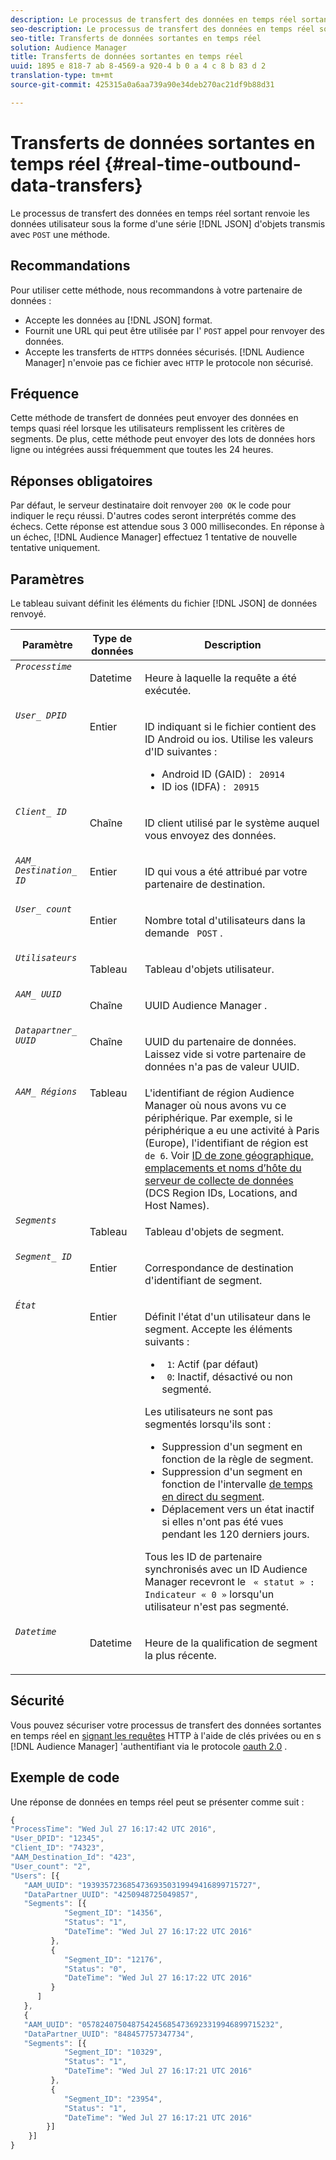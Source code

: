 ```yaml
---
description: Le processus de transfert des données en temps réel sortant renvoie les données utilisateur sous la forme d'une série d'objets JSON transmis avec une méthode POST.
seo-description: Le processus de transfert des données en temps réel sortant renvoie les données utilisateur sous la forme d'une série d'objets JSON transmis avec une méthode POST.
seo-title: Transferts de données sortantes en temps réel
solution: Audience Manager
title: Transferts de données sortantes en temps réel
uuid: 1895 e 818-7 ab 8-4569-a 920-4 b 0 a 4 c 8 b 83 d 2
translation-type: tm+mt
source-git-commit: 425315a0a6aa739a90e34deb270ac21df9b88d31

---
```



# Transferts de données sortantes en temps réel {#real-time-outbound-data-transfers}

Le processus de transfert des données en temps réel sortant renvoie les données utilisateur sous la forme d'une série [!DNL JSON] d'objets transmis avec `POST` une méthode.

<!-- c_outbound_json.xml -->

## Recommandations

Pour utiliser cette méthode, nous recommandons à votre partenaire de données :

* Accepte les données au [!DNL JSON] format.
* Fournit une URL qui peut être utilisée par l' `POST` appel pour renvoyer des données.
* Accepte les transferts de `HTTPS` données sécurisés. [!DNL Audience Manager] n'envoie pas ce fichier avec `HTTP` le protocole non sécurisé.

## Fréquence

Cette méthode de transfert de données peut envoyer des données en temps quasi réel lorsque les utilisateurs remplissent les critères de segments. De plus, cette méthode peut envoyer des lots de données hors ligne ou intégrées aussi fréquemment que toutes les 24 heures.

## Réponses obligatoires

Par défaut, le serveur destinataire doit renvoyer `200 OK` le code pour indiquer le reçu réussi. D'autres codes seront interprétés comme des échecs. Cette réponse est attendue sous 3 000 millisecondes. En réponse à un échec, [!DNL Audience Manager] effectuez 1 tentative de nouvelle tentative uniquement.

## Paramètres

Le tableau suivant définit les éléments du fichier [!DNL JSON] de données renvoyé.

<table id="table_68475F9D01ED4A44B5909234114AEDE2"> 
 <thead> 
  <tr> 
   <th colname="col1" class="entry"> Paramètre </th> 
   <th colname="col2" class="entry"> Type de données </th> 
   <th colname="col3" class="entry"> Description </th> 
  </tr>
 </thead>
 <tbody> 
  <tr valign="top"> 
   <td colname="col1"> <code><i>Processtime</i></code> </td> 
   <td colname="col2"> <p>Datetime </p> </td> 
   <td colname="col3"> <p>Heure à laquelle la requête a été exécutée. </p> </td> 
  </tr> 
  <tr valign="top"> 
   <td colname="col1"><code><i>User_ DPID</i></code> </td> 
   <td colname="col2"> <p>Entier </p> </td> 
   <td colname="col3"> <p>ID indiquant si le fichier contient des ID Android ou ios. Utilise les valeurs d'ID suivantes : </p> 
    <ul id="ul_159306B0CF304DE0B9A9836D41263E70"> 
     <li id="li_46F9F4F9DDC34AB683AE2DF0317FBCAC">Android ID (GAID) : <code> 20914</code> </li> 
     <li id="li_57DEB2A7B9024A94A0E302EEA967AB0B">ID ios (IDFA) : <code> 20915</code> </li> 
    </ul> </td> 
  </tr> 
  <tr valign="top"> 
   <td colname="col1"><code><i>Client_ ID</i></code> </td> 
   <td colname="col2"> <p>Chaîne </p> </td> 
   <td colname="col3"> <p>ID client utilisé par le système auquel vous envoyez des données. </p> </td> 
  </tr> 
  <tr valign="top"> 
   <td colname="col1"><code><i>AAM_ Destination_ ID</i></code> </td> 
   <td colname="col2"> <p>Entier </p> </td> 
   <td colname="col3"> <p>ID qui vous a été attribué par votre partenaire de destination. </p> </td> 
  </tr> 
  <tr valign="top"> 
   <td colname="col1"><code><i>User_ count</i></code> </td> 
   <td colname="col2"> <p>Entier </p> </td> 
   <td colname="col3"> <p>Nombre total d'utilisateurs dans la demande <code> POST</code> . </p> </td> 
  </tr> 
  <tr valign="top"> 
   <td colname="col1"><code><i>Utilisateurs</i></code> </td> 
   <td colname="col2"> <p>Tableau </p> </td> 
   <td colname="col3"> <p>Tableau d'objets utilisateur. </p> </td> 
  </tr> 
  <tr valign="top"> 
   <td colname="col1"><code><i>AAM_ UUID</i></code> </td> 
   <td colname="col2"> <p>Chaîne </p> </td> 
   <td colname="col3"> <p>UUID <span class="keyword"> Audience Manager</span> . </p> </td> 
  </tr> 
  <tr valign="top"> 
   <td colname="col1"><code><i>Datapartner_ UUID</i></code> </td> 
   <td colname="col2"> <p>Chaîne </p> </td> 
   <td colname="col3"> <p>UUID du partenaire de données. Laissez vide si votre partenaire de données n'a pas de valeur UUID. </p> </td> 
  </tr> 
  <tr valign="top"> 
   <td colname="col1"><code><i>AAM_ Régions</i></code> </td> 
   <td colname="col2"> Tableau </td> 
   <td colname="col3"> L'identifiant de région <span class="keyword"> Audience Manager</span> où nous avons vu ce périphérique. Par exemple, si le périphérique a eu une activité à Paris (Europe), l'identifiant de région est <code> de 6</code>. Voir <a href="../../../api/dcs-intro/dcs-api-reference/dcs-regions.md">ID de zone géographique, emplacements et noms d’hôte du serveur de collecte de données</a> (DCS Region IDs, Locations, and Host Names). </td> 
  </tr> 
  <tr valign="top"> 
   <td colname="col1"><code><i>Segments</i></code> </td> 
   <td colname="col2"> <p>Tableau </p> </td> 
   <td colname="col3"> <p>Tableau d'objets de segment. </p> </td> 
  </tr> 
  <tr valign="top"> 
   <td colname="col1"><code><i>Segment_ ID</i></code> </td> 
   <td colname="col2"> <p>Entier </p> </td> 
   <td colname="col3"> <p>Correspondance de destination d'identifiant de segment. </p> </td> 
  </tr> 
  <tr valign="top"> 
   <td colname="col1"><code><i>État</i></code> </td> 
   <td colname="col2"> <p>Entier </p> </td> 
   <td colname="col3"> <p>Définit l'état d'un utilisateur dans le segment. Accepte les éléments suivants : </p> 
    <ul id="ul_42C4625E9543494586CF6D851A94E048"> 
     <li id="li_6F13809ECD78403FB3BDA626403E4B57"><code> 1</code>: Actif (par défaut) </li> 
     <li id="li_10952C8DF7AF4593805FA29028257E38"><code> 0</code>: Inactif, désactivé ou non segmenté. </li> 
    </ul> <p>Les utilisateurs ne sont pas segmentés lorsqu'ils sont : </p> 
    <ul id="ul_E17B080D8DF14D548E1142A9201C1C14"> 
     <li id="li_8352B919A87242E68716FB9EC0443407">Suppression d'un segment en fonction de la règle de segment. </li> 
     <li id="li_83CFEAFE94C14A11AE198D56E80EBB8C">Suppression d'un segment en fonction de l'intervalle <a href="../../../features/traits/segment-ttl-explained.md"> de temps en direct du segment</a>. </li> 
     <li id="li_F48D1052BA2B45108225641292CC748D">Déplacement vers un état inactif si elles n'ont pas été vues pendant les 120 derniers jours. </li> 
    </ul> <p>Tous les ID de partenaire synchronisés avec un <span class="keyword"> ID Audience Manager</span> recevront le <code> « statut » : Indicateur « 0 »</code> lorsqu'un utilisateur n'est pas segmenté. </p> </td> 
  </tr> 
  <tr valign="top"> 
   <td colname="col1"><code><i>Datetime</i></code> </td> 
   <td colname="col2"> <p>Datetime </p> </td> 
   <td colname="col3"> <p>Heure de la qualification de segment la plus récente.</p> </td> 
  </tr> 
 </tbody> 
</table>

## Sécurité

Vous pouvez sécuriser votre processus de transfert des données sortantes en temps réel en [signant les requêtes](../../../integration/receiving-audience-data/real-time-outbound-transfers/digitally-signed-http-requests.md) HTTP à l'aide de clés privées ou en s [!DNL Audience Manager] 'authentifiant via le protocole [oauth 2.0](../../../integration/receiving-audience-data/real-time-outbound-transfers/oauth-in-outbound-transfers.md) .

## Exemple de code

Une réponse de données en temps réel peut se présenter comme suit :

```js
{
"ProcessTime": "Wed Jul 27 16:17:42 UTC 2016",
"User_DPID": "12345",
"Client_ID": "74323",
"AAM_Destination_Id": "423",
"User_count": "2",
"Users": [{  
   "AAM_UUID": "19393572368547369350319949416899715727",
   "DataPartner_UUID": "4250948725049857",
   "Segments": [{
            "Segment_ID": "14356",
            "Status": "1",
            "DateTime": "Wed Jul 27 16:17:22 UTC 2016"
         },
         {
            "Segment_ID": "12176",
            "Status": "0",  
            "DateTime": "Wed Jul 27 16:17:22 UTC 2016"
         }
      ]
   },
   {
   "AAM_UUID": "0578240750487542456854736923319946899715232",
   "DataPartner_UUID": "848457757347734",
   "Segments": [{
            "Segment_ID": "10329",
            "Status": "1",
            "DateTime": "Wed Jul 27 16:17:21 UTC 2016"
         },
         {
            "Segment_ID": "23954",
            "Status": "1",
            "DateTime": "Wed Jul 27 16:17:21 UTC 2016"
        }]
    }]
}
```

